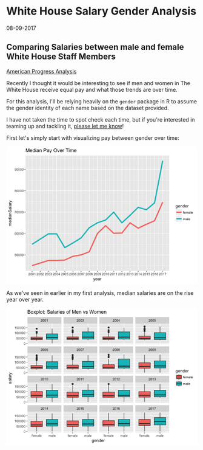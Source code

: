 White House Salary Gender Analysis
================
08-09-2017

Comparing Salaries between male and female White House Staff Members
--------------------------------------------------------------------

[American Progress Analysis](https://www.americanprogress.org/issues/economy/reports/2014/05/19/90039/explaining-the-gender-wage-gap/)

Recently I thought it would be interesting to see if men and women in The White House receive equal pay and what those trends are over time.

For this analysis, I'll be relying heavily on the `gender` package in R to assume the gender identity of each name based on the dataset provided.

I have not taken the time to spot check each time, but if you're interested in teaming up and tackling it, [please let me know](http://www.twitter.com/chipoglesby)!

First let's simply start with visualizing pay between gender over time:

![](../analysis/genderAnalysis_files/figure-markdown_github-ascii_identifiers/genderLineChart-1.png)

As we've seen in earlier in my first analysis, median salaries are on the rise year over year.

![](../analysis/genderAnalysis_files/figure-markdown_github-ascii_identifiers/genderBoxplot-1.png)
